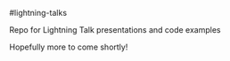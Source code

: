 #lightning-talks

Repo for Lightning Talk presentations and code examples

Hopefully more to come shortly!